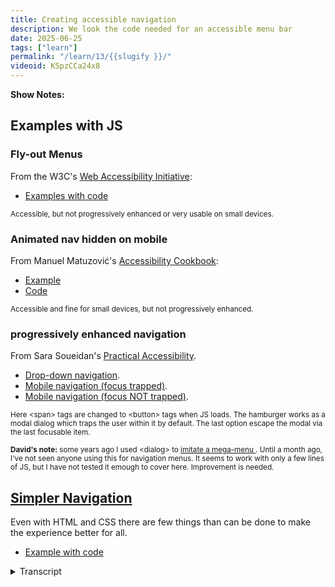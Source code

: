 ```yaml
---
title: Creating accessible navigation
description: We look the code needed for an accessible menu bar 
date: 2025-06-25
tags: ["learn"]
permalink: "/learn/13/{{slugify }}/"
videoid: KSpzCCa24x8
---
```

 **Show Notes:**


## Examples with JS

### Fly-out Menus

From the W3C's [Web Accessibility Initiative](https://www.w3.org/WAI/):

- [Examples with code ](https://www.w3.org/WAI/tutorials/menus/flyout/#fly-out-functionality)

<small>Accessible, but not progressively enhanced or very usable on small devices.</small>

### Animated nav hidden on mobile 

From Manuel Matuzović's  [Accessibility Cookbook](https://accessibility-cookbook.com/):

- [Example](https://codepen.io/matuzo/pen/mdYXxzm)
- [Code](https://accessibility-cookbook.com/code/chapter7/recipe7_6/1_nav-animated/)

<small>Accessible and fine for small devices, but not progressively enhanced.</small>

### progressively enhanced navigation 

From Sara Soueidan's [Practical Accessibility](https://practical-accessibility.today/).

- [Drop-down navigation](https://codepen.io/SaraSoueidan/pen/eYPVvBo/7bb41d53655af69e44b6cf4a72102097).
- [Mobile navigation (focus trapped)](https://codepen.io/SaraSoueidan/pen/abYgpMG/2aaf9e249122f4619c924bcfc75f450f).
- [Mobile navigation (focus NOT trapped)]( https://codepen.io/SaraSoueidan/pen/BaGPOdw/29d8bd26d365b0161c6d0ded9c33e5ef).

<small>Here &lt;span&gt; tags are changed to &lt;button&gt; tags when JS loads. The hamburger works as a modal dialog which traps the user within it by default. The last option escape the modal via the last focusable item. </small>

<small> <strong>David's note:</strong> some years ago I used &lt;dialog&gt; to [imitate a mega-menu ](https://affinitycentre.co.uk/). Until a month ago, I've not seen anyone using this for navigation menus. It seems to work with only a few lines of JS, but I have not tested it emough to cover here. Improvement is needed.</small>



## [Simpler Navigation](https://intrinsicframework.here24.co/simple-navigation/)

Even with HTML and CSS there are few things than can be done to make the experience better for all. 

- [Example with code](https://intrinsicframework.here24.co/simple-navigation/)

<details> 
<summary>Transcript</summary>


[00:00:05] **Nathan Wrigley:** Hello there. This video is a follow up to our podcast episode on website navigation. You can find that at no script show slash 21. The numbers two and one here. We're looking at some examples and their code. And the links for these can be found at no script show slash learn, forward slash 13. And again, the numbers one three joined as always by David Waumlsey.

Hello David. 

[00:00:31] **David Waumsley:** Hello. Oh so this one, we're concentrating on the accessibility on the audio. We were talking about everything really to do with navigation and we concluded that being the no script show. We try and avoid hide and show with JavaScript as much as possible. But I thought for this, I should at least show some examples of accessible ones.

And of course these are by other people because I. I can't write JavaScript, okay. I'll just go through a few examples. So the first one, which we mentioned in the audio, was from the web accessibility initiative. They've got some great examples if anyone does need what they call flyout menus with the JavaScript that you can use for these.

And there are, as you say, there's all these different variations, like somewhere you can get to the sub menu via the, little icon on the side. And as you can see on this, it works if you hover to open up the side menu. So it's a link as well as a sort of hover state on the, yeah. Little icon. Yeah. Okay.

So the, they've got that. when you, if you are a tabbing along, then you'll tab to each and then tab to that one, it'll drop it. So screen readers and, people using keyboards will, treat this differently. So this is a really useful resource, but what I will say about this is I probably wouldn't use it because I think I'm quite a fan of the idea of progressive enhancement.

And if you disabled JavaScript or it doesn't load for people, none of these work. So it's accessible. So 

[00:02:02] **Nathan Wrigley:** basically all of those, yeah, they've gone from the world if you don't have JavaScript. yep, 

[00:02:08] **David Waumsley:** exactly. So they're worth checking out as, examples if that's what you need.

But that's the downside as, as far as I 'cause it. Also, the other downside of it is that there isn't an example if you just want a copy and paste of CSS that makes this good for mobile. So it will just squeeze, I won't, squeeze it in, but as you can imagine, when they squeeze in, so space and bear will just get squashed in.

Yeah. So it's just using flexbox. So there isn't really a, an attractive design element to that. A useful resource. The other thing, and he's brilliant, I've mentioned it before on the show, Manuel, Matovich, he just easy for you to say it's not, and I'm sure I said it wrong, but he's wonderful. And the way he presents stuff, he's done some great CSS day talks and stuff.

He's got a book called Accessibility Cookbook, which is really easy to consume. You can just take different bits out of it on this one. but in a way he is, and I'll go to his examples. Now, you can actually steal these examples without getting the book I've been reading through the book, which is brilliant.

But his examples, let me just see if I can find them here, are all available on his, accessibility cookbook.com site where the code is. And he is got a few examples he builds up on it. So there's this one where you've got all the code that you need, including the JavaScript and CSS for an example, which you can find on Code Pen, which I'll show you now.

Now this looks a bit ugly, you would need to do more with it. But basically when you are there, we are, we've got normal menu and when we yep, click on there, we get ju with CSS, we've got an icon, hamburger icon, and then a menu here. And pretty straightforward JavaScript. And of course this is much better.

it's a little bit janky the animation on this. But it works. Again, it's the progressive enhancement on this side. That means that I probably wouldn't use it. I know he is a big fan of progressive enhancement, but again, it's accessible. But if you are worried about JavaScript not loading or loading slowly, then, that's maybe not the option to go with for that.

So that's that one. Now, okay, now we move into Sarah Sewer. Dan's, if I'm saying her name right as well, I dunno, a practical accessibility course. she's brilliant and she is so meticulous over everything. So of course hers have been progressively enhanced and she goes through the whole process of that.

So I can just show you a few examples of her. So we, she starts off where we look at a, there's a. That's her course. she is brilliant. She's a bit of a, party pooper for those people who just love to do everything with CSS 'cause she points out how things might not be accessible if you don't add in JavaScript under certain circumstances.

Okay. So there's this first, it's clickable, not hover. 'cause she's not a fan of that. And it's a fairly, I'm not gonna go into the details here, but the, JavaScript gets a little bit more because she's progressively enhanced it. So if I were to, I don't know if I'll do it anyway. I, if this will work well because I know that CodePen, we can't see whatever 

[00:05:21] **Nathan Wrigley:** you are 

[00:05:21] **David Waumsley:** doing 

[00:05:21] **Nathan Wrigley:** with that browser extension, but I'm guessing you 

[00:05:23] **David Waumsley:** are disabling JavaScript.

Oh, yes. You can't see that you are. I am doing that Uhhuh. And if I just refresh on this, yeah, code pen requires JavaScript, but I think it work anyway. Ah, yes it does. So we can't see our code now, but what we can see is. The state. Oh, yeah. When JavaScript fails. Yeah. So yeah, so what she does is that she builds progressively.

as she will, instead of using the button as the dropdown for something, she will use a span and then use the JavaScript to add in and change that role to a button. interesting. Yeah. Okay. But of course it makes, and I'm now, which you can't see, I'm now going to turn off my, disabling of JavaScript on this.

So it's a better solution. But then of course everything gets a little bit more complex with this. And let me move on to a next example where she, has the normal menu over here. Yeah. And then a drop down on the navigation for when we get to mobile sizes. Gosh, that's really neat. It is really neat. but again, even when you are as meticulous as she is about getting absolutely everything right and progressively hands it, there are still some like decisions you make.

But she, she's done two here, she's done this, what is called as a design pattern. The draw, where the, overlay comes over the top and she's using changing things to dialogue role. And when you do that, you are trapped. So she calls this trapped and I'm, if I could just show it on there. If I just move around here, you are trapped in that 

[00:06:58] **Nathan Wrigley:** dialogue 

[00:06:59] **David Waumsley:** here.

[00:06:59] **Nathan Wrigley:** So you, you have to, what? You have to click engage, there's no sort of escape functionality in the menu. That's, so 

[00:07:06] **David Waumsley:** you need to have a close here to be able to close this. so there is another alternative that she's made on this one. We're not trapped where if I just go into this again, we are using, it goes into the role of dialogue.

But what happens on this one is you get to the last focusable item. It will take you out automatically. Okay. So 

[00:07:28] **Nathan Wrigley:** there's, 

a bit of swings and roundabouts there. I can see why that's good, but also why that's bad. Yeah. So you have to engage it every time you go through it. So if you miss a link, you've gotta start all over again.

[00:07:40] **David Waumsley:** Okay. Yeah. and I think this is the thing, what she will say on that, it will depend on your pattern and your research on this and, but it just shows you different, as we were talking about on the first thing, when you start to get into this, you can never quite get it right for everybody, can you?

No, Because somebody's gonna be expecting one set of behavior and they won't know as they go to different sites, which is made me, obviously her course is absolutely brilliant. She's really meticulous. But here's the thing. I am not, I. I'm quite happy to do a little bit of JavaScript if I understand it, but I'm not going through, this, rigmarole.

Yeah. Okay. Look at all that. That's a lot. That is a lot. Yeah. Yeah. To change. So I'll avoid it. But these are great examples. And maybe I'll use 'em one day on this. I will, just because of the fact that she puts things into a dialogue role, I will show something, which is, might shame me later, but I did experiment some years back with my own sort of way of imitating, mega menu.

And I'll just, okay. I dunno if I didn't, I don't think I clicked this right. No, you didn't. I just added it at the end 'cause I had it. 'cause I, maybe I'll get into this at some point, but what I've done here is just on a regular menu, but I've created this mega menu. Yeah. With the dialogue. You can have show modal, which is what it's designed for, and you can have just show where it will stick to the element that's near there.

And actually you can still move around, things here, so it actually works. Now, I don't know, this is something where you might want to get a friend of yours, Joe Dawson, to look at and say, how terrible is this? I, know I need to fix some things, but it does actually work. it is enclosed because it's dialogue, but I've gotta close so I can close it.

[00:09:26] **Nathan Wrigley:** okay. may, maybe we need to get Joe on this show and he can we can line up all of the previous websites that you've ever made and be shamed. 

[00:09:35] **David Waumsley:** I know there were things wrong with this, but it's an interesting thing because I have not, I did this a couple of years ago because I was excited by the fact that we now had, dialogue, which we could use a little bit, how we're excited about details and summary.

And I thought, can I use 'em for a menu? I dunno, I could not find a single person until last month. I have not seen a single person use it for a menu. And then you found one Rejoice. Yes. I, found some one, but they made the, actually I could show you on this. I won't show you on, I will actually, let me just do this.

I'm going to disable the JavaScript. 'cause what they didn't do, which at least I did do on this, is if I disabled the JavaScript, I put in a link now which goes to a site map. So you actually get 

[00:10:15] **Nathan Wrigley:** Oh, even, okay. That's 

[00:10:17] **David Waumsley:** neat. 

[00:10:19] **Nathan Wrigley:** Yeah. Yeah. That site is beautiful, by the way. It is a menu, isn't it? It is a kind of mega menu right there, the way you've laid it out with columns.

Yeah. Interesting. 

[00:10:27] **David Waumsley:** You might not wanna get stuck down. No, there's a lot there. Something post. 

[00:10:31] **Nathan Wrigley:** Oh 

[00:10:31] **David Waumsley:** gosh. Yeah. So it might need improving for accessibility if your JavaScript breaks. So honestly, I don't know, it was just a little idea that I had that I wasn't gonna show, but I might work on it and see if there's something that can be done with it as a, if you do feel that you ever need it, if this can be, because it's so easy to do, it's just a few lines of JavaScript to get things to open because you're relying on hasty ml to do most of the work you.

That's really interesting. I like that. That's pretty neat. Yeah. And the CSS is easy 'cause you can just put it in a grid and it automatically moves. Yeah. yeah, I was quite pleased with it, but very nervous to show it to anyone because I just, there it is and it's gone. Yeah. But very easy if you put them in a grid to make it mobile responsive.

So yeah, it really, simple as I like it. Okay. So talk as simple. Should we go on to just talk about what we've used on this site and what I'll be trying to get away with? So I've, can I 

[00:11:23] **Nathan Wrigley:** just say, just for the sake of clarity, what you have used, this is not me. This is you. You've done all this hard work, so don't give me the credit for that.

So yeah, there you go. 

[00:11:33] **David Waumsley:** yeah, you can avoid the shame as well that goes, I dunno about that. Yeah. okay. So there are some things, even when we're keeping it simple with h ml, CSS and Aria, there are some things that we probably need to, so I've used on the intrinsic. Frameworks are the links there on my show notes there, and I'll put our own site in here just so I can show stuff on here.

this is pretty straightforward on this, so I'm just using Flex as most people do, because it, it sizes according to, the item, the menu item. all pretty similar here, but obviously Grid does it the other ways, puts boxes around it. So this is a pretty simple thing. I won't, I haven't put all the CSS code that's going into there, but obviously at a break point it just goes down here.

And if you're sticking to something like five here, this will go down to, before it breaks and wraps again, it will go down to a screen of, I think 3, 7, 5 pixels, maybe three 50 or pretty small, so most, yeah. Yeah. So most mobiles are gonna get this. So without having to bring in a hamburger. We've got that.

And as we showed before, what we have on this is on the mo. it takes you to where we've got more straight to the navigation 

[00:12:47] **Nathan Wrigley:** in the 

[00:12:47] **David Waumsley:** footer. 

[00:12:48] **Nathan Wrigley:** And with some 

[00:12:49] **David Waumsley:** animation that goes on that. So that's it. And here's a couple of things that probably you'll get different information on if you are into accessibility.

So I've put the HTML code up here. Now once we put nav, once we use the nav, which we should to put our ur and, that's an important thing as well. If you're showing and hiding, never hide the whole nav else, otherwise it disappears from the table of contents. So that's really, so that's another thing you could make a mistake with, but we're not doing that.

But even even though we've got nav, we might have more than one nav on a site. So we can use Aria label to say main. So it's, no, it's the main navigation. Got it. And I don't, I haven't written navigation because screen readers will announce that it's navigation. They'll know navigation main. So I put an Aria label of Main on there.

another thing to make things better all the time is to use Aria current for the users who, are without visual clues on what to look. So when you're on that particular page on, that AAG that you are using there, you'll put r current equals page. Yeah. for home on that one. That's a kind of good thing to do.

what I've done here as I'm showing you on our example, is. The names are different on here, but the link to the footer, another key thing to do is if you are an icon, which I'm just using in the HCML, unit over here, put that to Hidden True, if you want that as an indicator, because you don't want that to be read out.

Screen reader would read that out as down, downward triangle. Yeah. most of them would anyway, and then put an Aria label, which explains to them, because it's not so obvious visually for them to see. I've put an Aria label in there saying that we're navigating two links in the foot. Links in the photo.

Yeah. And, likewise, when you are meeting at that other end, there's actually, you're not far away from the get back to the top as well. So hopefully it's good. I've made some quick marks that, NAV is a landmark so you can. that's a way of being able to tell screen readers the structure.

There's eight of 'em that are commonly known, like a banner, which tells 'em it's a header, a nav within that tells 'em what the navs are so they can move around from it. But the interesting thing is, and this is why I've got, I'll, just skip ahead here. Option two is because some people will say, yes, NAV is accessible because it gives them this landmark so they know where they are.

But because they're not often well laid out on most pages, people still use the majority. I think it's closer to 70% of screen reader users will go to headers. Headings rather. Headings. Yeah. Yes. And so another way of doing it is to, in your nav you put, are we labeled by? Give that an ID and then connect that up to a visually hidden.

title which same main navigation on there. So some people sort That makes sense. Yeah. Will do that. Now the experts that I've been following haven't been doing that with their head or text. They've been using what I've used in the first one, which is just used the RRE label. Now mostly they will say, this is better.

Are we? A label buy is better because of translation issues because of the way that screen readers will find things. Aria label is your last resort. If the HTML can say it, that's best if, are we a label buy is your next go-to. And then are we a label last? And the reason why I've gone to Aria label and why I think they have too is because on the main menu you're probably likely to know in the head of that is the main navigation.

But also then you fall foul of the Of the has ml, which is usually in your main, should come first. You put a header before your header one if you like. It's fascinating, 

[00:16:47] **Nathan Wrigley:** like these overlapping and con and slightly conflicting ways of achieving. Yes. It, and it sounds like there's no perfect way to, to implement it.

There's just, slightly better given the proclivities of the website you're working on. Yeah. That is really interesting. I, did not know what you've just explained. Gosh. 

[00:17:09] **David Waumsley:** Yeah. No, I didn't. And I, I got different experts and they told me, oh, you should do this. And then I thought, hang on, I've got a head of two now.

Above my head are one, what's going on? And, Generally, I don't think it matters, it doesn't spoil your dumb order in any way. It's only, that kind of role. It's probably not the biggest thing. But of course if you are, checking some of these things, if you are using checkers, it's really annoying to have this flagged up that you've got your yeah.

Headers in the wrong order, even though it's visually hidden. sorry, so I went off a little bit on this one. One thing to just mention as well, because if you are not up to date, which I wasn't, you'll hear some people say that you need to put the role of list in a nav for Safari users because Safari decided not to feature nut bug, but they thought that lists were overused in design, so they decided not to announce 'em to screen readers.

So if you are. So they discount your role of lists. So an order ordered or ordered list. So discounted them. They've changed this only quite recently. So if it's a list within a nav, they will read out how many items are in that. Okay. Alright. Yeah. So we don't need to do that, but you might see it otherwise.

So I made a point about that. what else? Oh, there was a slight subnote on this and I dunno, I've gone my own route with this one. I dunno how people, I, see people done this differently, but you get an issue like this on this page and it's not so much on this one, but I want this to have some CSS that tells me that this is the current section that I'm in, in my main menu, but I'm actually in an article within the component section.

So you want a breadcrumb soft style thing, don't you? But not probably. Yeah. But I thought there's not many levels here. So what, I've done, and I, won't open up the inspector, but basically what I've done where we've got that, I put Aria, oh, current, not page, but true to say that's where you are.

And an Aria label saying, currently viewing a single post on the components. And that's the same on the no script show as well. So if you go into our chats and you go into an individual chat, it will tell you that it's a, post on the chats. So that was my. Work around. I'm just throwing it out there. 

[00:19:22] **Nathan Wrigley:** No one's given.

And you, sorry to get into the technical weeds of this 11 t, the, CMS management tool that enables you to do that, does it, it can figure out that this is a page under the, tree if you like, the parent of components and then it will build that area label for you. 

[00:19:39] **David Waumsley:** Yeah. I had to put that sort of as a bit of programming in there.

Yeah. To make sure that it did it when it knows which one it's on. So Yeah. Interesting. New 

[00:19:47] **Nathan Wrigley:** idea 

[00:19:47] **David Waumsley:** though. I like it. That's going the extra mile. It feels. Yeah. I did have a look at, Andy Bell's site and I noticed when had a sort of similar situation. He just, it was still the CSS styling was active there, but it was not.

Anyway, I just thought this was a bit of extra information. Yeah. Maybe, I've made it more busy for screen readers. I don't know, but Rather than have breadcrumbs where, they're only going one level deep. I'm not sure if it's that helpful, Okay. Okay. Yeah, it's just my, yeah, I know you get into a lot on this.

there's not. Did I miss anything on there? I don't think I did. I didn't cover the 

[00:20:22] **Nathan Wrigley:** CSS yet. Yeah, there you go. 

[00:20:24] **David Waumsley:** Yeah, there's not much to say. I can't cover it 'cause it's in the context of the header, but we're using Flex with Flex To make then that pretty good for headers in most of the time.

I've just put in some code here, which is showing how I'm styling the underline when we're under that section so it's visually underlined when we're under this. Yep. So you know where you are. And then that's done with the CSS that's over here by picking out the HF and then putting, and I've put it for now, I've had to do it for True as well as page, Okay. Yeah. Yeah. So it's now the a HF Aria current page and True as well. And then we've used these new properties in CSS where we can actually decide the thickness of these ones and offset the underlining as well. To be honest, I might change this. this is a bit off what we were talking about because there's a really cool with view transitions.

If you use a border and you use view transitions, it creates that lovely effect where it feels like the border is moving along to your next 

[00:21:23] **Nathan Wrigley:** Oh, 

[00:21:24] **David Waumsley:** okay. Almost 

[00:21:24] **Nathan Wrigley:** like a Yeah, I know. I know what you mean. Like a little animation of something sliding to the next one kind of thing. Yeah. Yeah. And it doesn't 

[00:21:31] **David Waumsley:** do it on this, so I might change this to a border anyway.

You get really in the weeds. Yeah. But it's a cool thing 'cause it used to take so much Yeah. Programming to create this sort of feeling like things anyway. Yeah. Styling a second target. Where have I put this down on there? Oh, that was just, this is just the script I've put in because as when we hover down to, in that thing where we hovered and I highlighted, yeah, you click on the 

[00:21:55] **Nathan Wrigley:** link and it creates the border around it to Yeah.

Keep it some focused. So I 

[00:22:00] **David Waumsley:** just put, I put the styling in there that was used on that one. So we're using target. So it, that border is only showing to highlight. on the mobile it's fine because you're down to one column and everybody knows where you've navigated to if you are going to the footer and you've got other things in there.

It was just a way of highlighting with a bit of animation. But of course with animation, I've also wrapped it around, no preference here, prefers reduced the amount reduced. Yeah. So if you've, if you don't like motion, it disappears. And that's really it. I, apart from the fact that, did I put where I got it from?

Yeah. There's a really great tool for animation, which is animus.net 

[00:22:40] **Nathan Wrigley:** anim, A-N-I-M-I-S-T a.net. Anim net. I Be sure you can 

[00:22:46] **David Waumsley:** just, get your CSS that you want from that. what else did I want to mention there? There just notes. flex, I've already said that contains the unit, current page we're hiding globally.

Oh yes, a good point actually. Something I failed to on the site I just showed you is that generally globally you might want to add to your A tags and increase, amount of padding by default because of such thing as target size, which is defined for accessibility. So you can hit the thing properly. Yep, When you're on touch mobiles where it's supposed to be, I dunno why in pixels, but 24 pixels, you're supposed to have around your, click the bullying, otherwise it starts to fail and, accessible. Yeah. You have to be very precise and have a perfectly pointy finger. Yes. Yeah. But yeah, if you haven't got that thing and silks two tied pixels that up for me, although I didn't spot it on my other site where I know I didn't have enough.

not always accurate, but I think that's it. Have I covered enough Cody stuff? 

[00:23:43] **Nathan Wrigley:** Gosh, yeah, I think so. just to say that, obviously we're showing this on the screen, but it is available to you. no script show slash learn. Slash 13, the numerals one, three, no script show slash learn slash 13. Yeah, I think that's great.

And obviously we had a companion, podcast episode, which you can find at no script show slash 21, which obviously explains all of the bits and pieces that we've been going through and why David, felt these bits of navigation were important to mention. I think that's it. Have we, captured what you wanted to say?

I think we have. Yeah. That was great. I enjoyed that. Yeah. In which case, I will see you next time. Thank you. So that was all about website navigation. Hope that you enjoyed it and we'll see you next time. Take it easy. Okay. 

</details> 